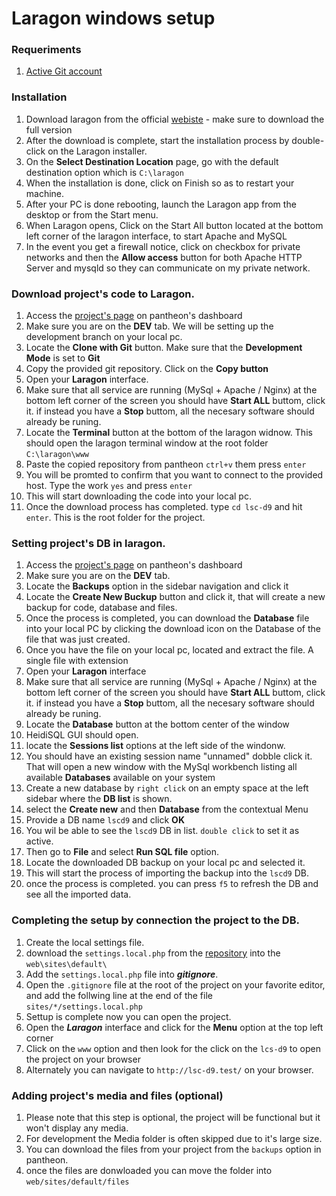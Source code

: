 # Laragon windows setup

### Requeriments 
1. [Active Git account](https://github.com/)

### Installation
1. Download laragon from the official [webiste](https://laragon.org/download/index.html) - make sure to download the full version
2. After the download is complete, start the installation process by double-click on the Laragon installer.
3. On the **Select Destination Location** page, go with the default destination option which is `C:\laragon`
4. When the installation is done, click on Finish so as to restart your machine.
5. After your PC is done rebooting, launch the Laragon app from the desktop or from the Start menu. 
6. When Laragon opens, Click on the Start All button located at the bottom left corner of the laragon interface, to start Apache and MySQL
7. In the event you get a firewall notice, click on checkbox for private networks and then the **Allow access** button for both Apache HTTP Server and mysqld so they can communicate on my private network.

### Download project's code to Laragon.
1. Access the [project's page](https://dashboard.pantheon.io/sites/77d3f803-91a1-4ad9-a544-5a1a0b34a6ff#dev/code) on pantheon's dashboard
2. Make sure you are on the **DEV** tab. We will be setting up the development branch on your local pc.  
3. Locate the **Clone with Git** button. Make sure that the **Development Mode** is set to **Git**
4. Copy the provided git repository. Click on the **Copy button**
5. Open your **Laragon** interface.
6. Make sure that all service are running (MySql + Apache / Nginx) at the bottom left corner of the screen you should have **Start ALL** buttom, click it. if instead you have a **Stop** buttom, all the necesary software should already be runing. 
7. Locate the **Terminal** button at the bottom of the laragon widnow. This should open the laragon terminal window at the root folder `C:\laragon\www`
8. Paste the copied repository from pantheon `ctrl+v` them press `enter`
9. You will be promted to confirm that you want to connect to the provided host. Type the work `yes` and press `enter`
10. This will start downloading the code into your local pc. 
11. Once the download process has completed. type `cd lsc-d9` and hit `enter`. This is the root folder for the project. 

### Setting project's DB in laragon.
1. Access the [project's page](https://dashboard.pantheon.io/sites/77d3f803-91a1-4ad9-a544-5a1a0b34a6ff#dev/code) on pantheon's dashboard
2. Make sure you are on the **DEV** tab.
3. Locate the **Backups** option in the sidebar navigation and click it
4. Locate the **Create New Buckup** button and click it, that will create a new backup for code, database and files. 
5. Once the process is completed, you can download the **Database** file into your local PC by clicking the download icon on the Database of the file that was just created. 
6. Once you have the file on your local pc, located and extract the file. A single file with extension 
7. Open your **Laragon** interface
8. Make sure that all service are running (MySql + Apache / Nginx) at the bottom left corner of the screen you should have **Start ALL** buttom, click it. if instead you have a **Stop** buttom, all the necesary software should already be runing. 
9. Locate the **Database** button at the bottom center of the window
10. HeidiSQL GUI should open.
11. locate the **Sessions list** options at the left side of the windonw.
12. You should have an existing session name "unnamed" dobble click it. That will open a new window with the MySql workbench listing all available **Databases** available on your system
13. Create a new database by `right click` on an empty space at the left sidebar where the **DB list** is shown.
14. select the **Create new** and then **Database** from the contextual Menu
15. Provide a DB name `lscd9` and click **OK**
16. You wil be able to see the `lscd9` DB in list. `double click` to set it as active.
17. Then go to **File** and select **Run SQL file** option.
18. Locate the downloaded DB backup on your local pc and selected it.
19. This will start the process of importing the backup into the `lscd9` DB. 
20. once the process is completed. you can press `f5` to refresh the DB and see all the imported data.

### Completing the setup by connection the project to the DB.
1. Create the local settings file.
2. download the `settings.local.php` from the [repository](https://github.com/CreativeScienceLabs/lando-windows-setup/blob/main/settings.local.php) into the `web\sites\default\`
3. Add the `settings.local.php` file into ***gitignore***.
4. Open the `.gitignore` file at the root of the project on your favorite editor, and add the follwing line at the end of the file `sites/*/settings.local.php`
5. Settup is complete now you can open the project.
  1. Open the ***Laragon*** interface and click for the **Menu** option at the top left corner
  2. Click on the `www` option and then look for the click on the `lcs-d9` to open the project on your browser
  3. Alternately you can navigate to `http://lsc-d9.test/` on your browser.

### Adding project's media and files (optional)
1. Please note that this step is optional, the project will be functional but it won't display any media.
2. For development the Media folder is often skipped due to it's large size. 
3. You can download the files from your project from the `backups` option in pantheon. 
4. once the files are donwloaded you can move the folder into `web/sites/default/files`

